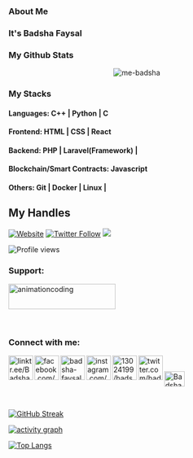 ### About Me
### It's Badsha Faysal

### My Github Stats
<p align="center"> <img src="https://github-readme-stats.vercel.app/api?username=me-badsha&show_icons=true&count_private=true&theme=dark" alt="me-badsha" />
<br>

### My Stacks
  
#### Languages: C++ | Python | C

#### Frontend: HTML | CSS | React 

#### Backend: PHP | Laravel(Framework) | 

#### Blockchain/Smart Contracts:  Javascript

#### Others: Git | Docker | Linux | 
  
## My Handles
[![Website](https://img.shields.io/website?label=Badsha-Faysal.me&style=for-the-badge&url=https%3A%2F%2Fcodestackr.com)](https://linktr.ee/Badsha_Faysal)
[![Twitter Follow](https://img.shields.io/twitter/follow/badshafaysal0?color=1DA1F2&logo=twitter&style=for-the-badge)](https://twitter.com/intent/follow?original_referer=https%3A%2F%2Fgithub.com%2FcodeSTACKr&screen_name=badshafaysal0)
[<img src="https://img.shields.io/badge/BaFay-151515?style=for-the-badge&logo=SVG&logoColor=79740e">](https://codeforces.com/profile/BaFay)

 ![Profile views](https://gpvc.arturio.dev/me-badsha)


<h3 align="left">Support:</h3>
<p><a href="https://pastebin.ubuntu.com/p/2s8smghw5N/"> <img align="left" src="https://cdn.buymeacoffee.com/buttons/v2/default-yellow.png" height="50" width="210" alt="animationcoding" /></a></p><br><br>

<br><br>

### Connect with me:

[<img align="left" alt="linktr.ee/Badsha_Faysal | website" width="48px" src="https://img.icons8.com/color/48/000000/domain--v1.png" />][website]
[<img align="left" alt="facebook.com/badshafaysal0" width="48px" src="https://img.icons8.com/color/48/000000/facebook-new.png" />][facebook]
[<img align="left" alt="badsha-faysal-a315931a2| Linkedin" width="48px" src="https://img.icons8.com/color/50/000000/linkedin.png" />][linkedin]
[<img align="left" alt="instagram.com/badshafaysal0 | instagram" width="48px" src="https://img.icons8.com/color/50/000000/instagram-new--v1.png" />][instagram]
[<img align="left" alt="13024199/badshafaysal0 | Stackoverflow" width="48px" src="https://img.icons8.com/color/50/000000/stackoverflow.png" />][stack]
[<img align="left" alt="twitter.com/badshafaysal0 | Twitter" width="48px" src="https://img.icons8.com/color/50/000000/twitter--v1.png" />][twitter]

<br />

[website]: https://linktr.ee/Badsha_Faysal
[facebook]: https://www.facebook.com/badshafaysal0/
[linkedin]: https://www.linkedin.com/in/badshafaysal0/
[instagram]: https://www.instagram.com/badshafaysal0/
[stack]: https://stackoverflow.com/users/13024199/badshafaysal0
[twitter]: https://twitter.com/badshafaysal0
<a href="https://youtube.com/channel/UCb4YAWrLP8R3zz_IN8AR9dQ" target="blank"><img align="" src="https://raw.githubusercontent.com/rahuldkjain/github-profile-readme-generator/master/src/images/icons/Social/youtube.svg" alt="Badshafaysal" height="30" width="40" /></a>

<br>

<!--  CONTRIBUTION AND STREAK BLOCK -->
 [![GitHub Streak](https://github-readme-streak-stats.herokuapp.com/?user=me-badsha&currStreakNum=2FD3EB&fire=pink&sideLabels=F00&theme=nightowl)](https://git.io/streak-stats)
 
 <!-- ACTIVITY GRAPH TRACKER -->
[![activity graph](https://activity-graph.herokuapp.com/graph?username=me-badsha&theme=react-dark)](https://github.com/me-badsha/github-readme-activity-graph)
 
 <!--  TOP LANGUAGES STATISTICS -->
 [![Top Langs](https://github-readme-stats.vercel.app/api/top-langs/?username=me-badsha&theme=dark&layout=compact&align=right&width=40%)](https://github.com/me-badsha/github-readme-stats)

